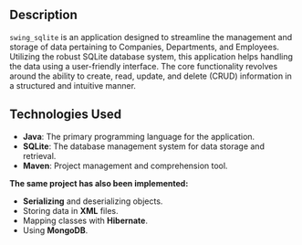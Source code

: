 ## Description
`swing_sqlite` is an application designed to streamline the management and storage of data pertaining to Companies, Departments, and Employees. Utilizing the robust SQLite database system, this application helps handling the data using a user-friendly interface. The core functionality revolves around the ability to create, read, update, and delete (CRUD) information in a structured and intuitive manner.

## Technologies Used
- **Java**: The primary programming language for the application.
- **SQLite**: The database management system for data storage and retrieval.
- **Maven**: Project management and comprehension tool.

**The same project has also been implemented:**
- **Serializing** and deserializing objects.
- Storing data in **XML** files.
- Mapping classes with **Hibernate**.
- Using **MongoDB**.